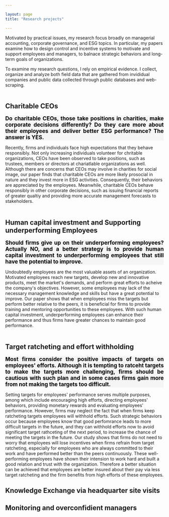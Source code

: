 ```yaml
---

layout: page
title: "Research projects"

---
```



Motivated by practical issues, my research focus broadly on managerial accounting, corporate governance, and ESG topics. In particular, my papers examine how to design control and incentive systems to motivate and support employees and managers, to balnace strategic behaviors and long-term goals of organizations.

To examine my research questions, I rely on empirical evidence. I collect, organize and analyze both field data that are gathered from invididual companies and public data collected through public databases and web-scraping. 
<br>
<br>

## Charitable CEOs
<div style="background-color: whitesmoke; color: black; font-size: 17px; text-align: justify">  <b>Do charitable CEOs, those take positions in charities, make corporate decisions differently? Do they care more about their employees and deliver better ESG performance? The answer is YES. </b> 
</div>

Recently, firms and individuals face high expectations that they behave responsibly. Not only increasing individuals volunteer for chritable organizations, CEOs have been observed to take positions, such as trustees, members or directors at chariatlable organizations as well. Although there are concerns that CEOs may involve in charities for social image, our paper finds that charitable CEOs are more likely prosocial in nature and they invest more in ESG activities. Consequently, their behaviors are appreciated by the employees. Meanwhile, charitable CEOs behave responsibly in other corporate decisions, such as issuing financial reports of greater qualtiy and providing more accurate management forecasts to stakeholders.
<br>
<br>

## Human capital investment and Supporting underperforming Employees
 <div style="background-color: whitesmoke; color: black; font-size: 17px; text-align: justify"> <b> Should firms give up on their underperforming employees? Actually NO, and a better strategy is to provide human capital investment to underperforming employees that still have the potential to improve. </b>
 </div>

Undoubtedly employees are the most valuable assets of an organization. Motivated employees reach new targets, develop new and innovative products, meet the market's demands, and perform great efforts to acheive the company's objectives. However, some employees may lack of the necessary management knowledge and skills but have a great potential to improve. Our paper shows that when employees miss the targets but perform better relative to the peers, it is beneficial for firms to provide training and mentoring opportunities to these employees. With such human capital investment, underperforming employees can enhance their performance and thus firms have greater chances to maintain good performance. 
<br>
<br>


## Target ratcheting and effort withholding
 <div style="background-color: whitesmoke; color: black; font-size: 17px; text-align: justify"> <b> Most firms consider the positive impacts of targets on employees' efforts. Although it is tempting to ratceht targets to make the targets more challenging, firms should be cautious with such plan and in some cases firms gain more from not making the targets too difficult. </b>
 </div>

Setting targets for employees' performance serves multiple purposes, among which include encouraging high efforts, directing employees' behaviors, providing monetary rewards and evaluating employees' performance. However, firms may neglect the fact that when firms keep ratcheting targets employees will withhold efforts. Such strategic behaviors occur because employees know that good perfomrance leads to more difficult targets in the future, and they can withhold efforts now to avoid significant target rathceting of the next period, to increase the chance of meeting the targets in the future. Our study shows that firms do not need to worry that employees will lose incentives when firms refrain from target ratcheting, especially for employees who are always committed to their work and have performed better than the peers continuously. These well-performing employees have shown their intension to work hard and built a good relation and trust with the organization. Therefore a better situation can be achieved that employees are better insured about their pay via less target ratcheting and the firm benefits from high efforts of these employees. 


## Knowledge Exchange via headquarter site visits




## Monitoring and overconfidient managers



